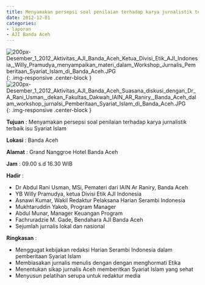 ```yaml
---
title: Menyamakan persepsi soal penilaian terhadap karya jurnalistik terbaik isu Syariat Islam
date: 2012-12-01
categories:
- laporan
- AJI Banda Aceh
---
```


![200px-Desember_1_2012_Aktivitas_AJI_Banda_Aceh_Ketua_Divisi_Etik_AJI_Indonesia,_Willy_Pramudya_menyampaikan_materi_dalam_Workshop_Jurnalis_Pemberitaan_Syariat_Islam_di_Banda_Aceh.JPG](/uploads/200px-Desember_1_2012_Aktivitas_AJI_Banda_Aceh_Ketua_Divisi_Etik_AJI_Indonesia,_Willy_Pramudya_menyampaikan_materi_dalam_Workshop_Jurnalis_Pemberitaan_Syariat_Islam_di_Banda_Aceh.JPG){: .img-responsive .center-block }
![200px-Desember_1_2012_Aktivitas_AJI_Banda_Aceh_Suasana_diskusi_dengan_Dr_A_Rani_Usman,_dekan_Fakultas_Dakwah_IAIN_AR_Raniry,_Banda_Aceh_dalam_workshop_jurnalsi_Pemberitaan_Syariat_Islam_di_Banda_Aceh.JPG](/uploads/200px-Desember_1_2012_Aktivitas_AJI_Banda_Aceh_Suasana_diskusi_dengan_Dr_A_Rani_Usman,_dekan_Fakultas_Dakwah_IAIN_AR_Raniry,_Banda_Aceh_dalam_workshop_jurnalsi_Pemberitaan_Syariat_Islam_di_Banda_Aceh.JPG){: .img-responsive .center-block }

**Tujuan** : Menyamakan persepsi soal penilaian terhadap karya jurnalistik terbaik isu Syariat Islam

**Lokasi** : Banda Aceh

**Alamat** : Grand Nanggroe Hotel Banda Aceh

**Jam** : 09.00 s.d 16.30  WIB 

**Hadir** : 
* Dr Abdul Rani Usman, MSi, Pemateri dari IAIN Ar Raniry, Banda Aceh
* YB Willy Pramudya, ketua Divisi Etik AJI Indonesia
* Asnawi Kumar, Wakil Redaktur Pelaksana Harian Serambi Indonesia
* Mukhtaruddin Yakob, Program Manager 
* Abdul Munar, Manager Keuangan Program
* Fachruradzie M. Gade, Bendahara AJI Banda Aceh
* Sejumlah jurnalis lokal dan nasional

**Ringkasan** : 
* Menggugat kebijakan redaksi Harian Serambi Indonesia dalam pemberitaan Syariat Islam
* Membiasakan jurnalis menulis dengan dengan menghormati Etika
* Menentukan sikap jurnalis Aceh memberitkan Syariat Islam yang sehat
* Menyusun pelatihan serupa untuk redaktur media
